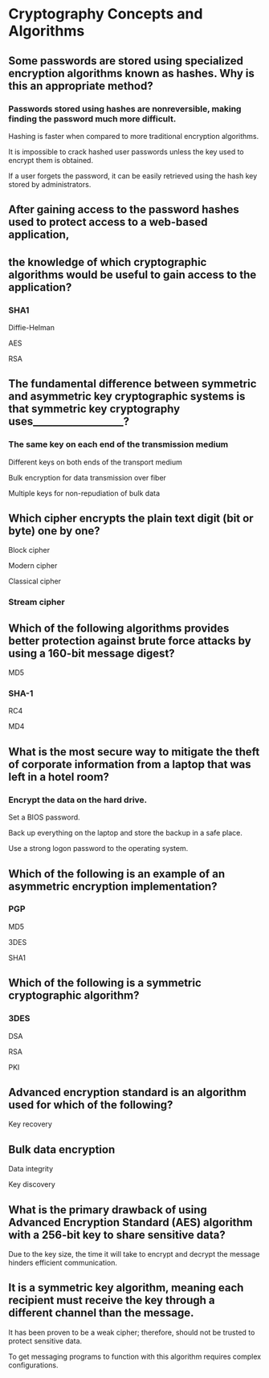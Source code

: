 # Cryptography Concepts and Algorithms


## Some passwords are stored using specialized encryption algorithms known as hashes. Why is this an appropriate method?

### Passwords stored using hashes are nonreversible, making finding the password much more difficult.

Hashing is faster when compared to more traditional encryption algorithms.

It is impossible to crack hashed user passwords unless the key used to encrypt them is obtained.

If a user forgets the password, it can be easily retrieved using the hash key stored by administrators.



## After gaining access to the password hashes used to protect access to a web-based application, 
## the knowledge of which cryptographic algorithms would be useful to gain access to the application?

### SHA1

Diffie-Helman

AES

RSA


## The fundamental difference between symmetric and asymmetric key cryptographic systems is that symmetric key cryptography uses__________________?


### The same key on each end of the transmission medium

Different keys on both ends of the transport medium

Bulk encryption for data transmission over fiber

Multiple keys for non-repudiation of bulk data



## Which cipher encrypts the plain text digit (bit or byte) one by one?


Block cipher

Modern cipher

Classical cipher

### Stream cipher


## Which of the following algorithms provides better protection against brute force attacks by using a 160-bit message digest?


MD5

### SHA-1

RC4

MD4



## What is the most secure way to mitigate the theft of corporate information from a laptop that was left in a hotel room?


### Encrypt the data on the hard drive.

Set a BIOS password.

Back up everything on the laptop and store the backup in a safe place.

Use a strong logon password to the operating system.


## Which of the following is an example of an asymmetric encryption implementation?


### PGP

MD5

3DES

SHA1


## Which of the following is a symmetric cryptographic algorithm?


### 3DES

DSA

RSA

PKI


## Advanced encryption standard is an algorithm used for which of the following?


Key recovery

## Bulk data encryption

Data integrity

Key discovery



## What is the primary drawback of using Advanced Encryption Standard (AES) algorithm with a 256-bit key to share sensitive data?


Due to the key size, the time it will take to encrypt and decrypt the message hinders efficient communication.

## It is a symmetric key algorithm, meaning each recipient must receive the key through a different channel than the message.

It has been proven to be a weak cipher; therefore, should not be trusted to protect sensitive data.

To get messaging programs to function with this algorithm requires complex configurations.




